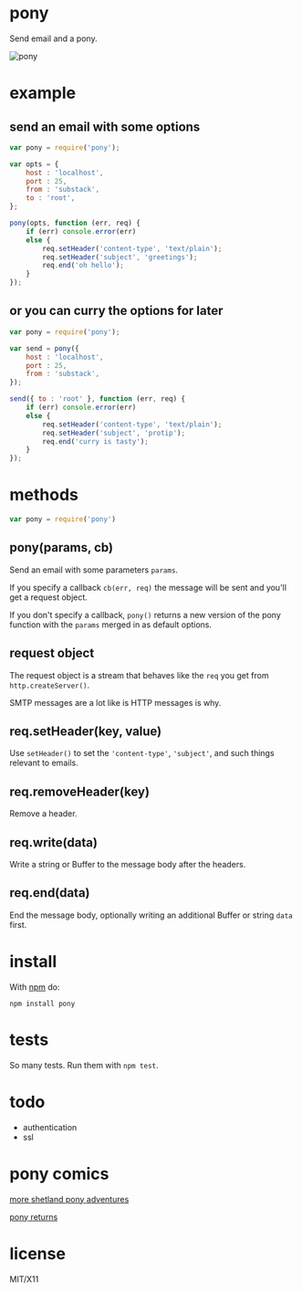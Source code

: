 pony
====

Send email and a pony.

![pony](http://substack.net/images/pony.png)

example
=======

send an email with some options
-------------------------------

``` js
var pony = require('pony');

var opts = {
    host : 'localhost',
    port : 25,
    from : 'substack',
    to : 'root',
};

pony(opts, function (err, req) {
    if (err) console.error(err)
    else {
        req.setHeader('content-type', 'text/plain');
        req.setHeader('subject', 'greetings');
        req.end('oh hello');
    }
});
```

or you can curry the options for later
--------------------------------------

``` js
var pony = require('pony');

var send = pony({
    host : 'localhost',
    port : 25,
    from : 'substack',
});

send({ to : 'root' }, function (err, req) {
    if (err) console.error(err)
    else {
        req.setHeader('content-type', 'text/plain');
        req.setHeader('subject', 'protip');
        req.end('curry is tasty');
    }
});
```

methods
=======

``` js
var pony = require('pony')
```

pony(params, cb)
----------------

Send an email with some parameters `params`.

If you specify a callback `cb(err, req)` the message will be sent and you'll get
a request object.

If you don't specify a callback, `pony()` returns a new version of the pony
function with the `params` merged in as default options.

request object
--------------

The request object is a stream that behaves like the `req` you get from
`http.createServer()`.

SMTP messages are a lot like is HTTP messages is why.

req.setHeader(key, value)
-------------------------

Use `setHeader()` to set the `'content-type'`, `'subject'`, and such things
relevant to emails.

req.removeHeader(key)
---------------------

Remove a header.

req.write(data)
---------------

Write a string or Buffer to the message body after the headers.

req.end(data)
-------------

End the message body, optionally writing an additional Buffer or string `data`
first.

install
=======

With [npm](http://npmjs.org) do:

```
npm install pony
```

tests
=====

So many tests. Run them with `npm test`.

todo
====

* authentication
* ssl

pony comics
===========

[more shetland pony adventures](http://harkavagrant.com/index.php?id=131)

[pony returns](http://www.harkavagrant.com/index.php?id=284)

license
=======

MIT/X11
